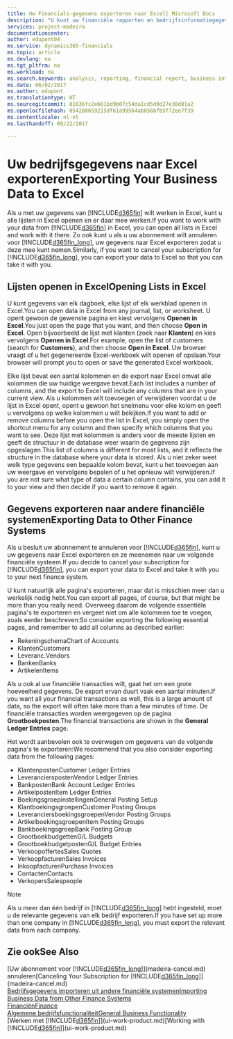 ```yaml
---
title: Uw Financials-gegevens exporteren naar Excel| Microsoft Docs
description: "U kunt uw financiële rapporten en bedrijfsinformatiegegevens uit Dynamics 365 for Financials exporteren naar Excel of uw Financials-gegevens in Excel openen."
services: project-madeira
documentationcenter: 
author: edupont04
ms.service: dynamics365-financials
ms.topic: article
ms.devlang: na
ms.tgt_pltfrm: na
ms.workload: na
ms.search.keywords: analysis, reporting, financial report, business intelligence, BI, Excel
ms.date: 06/02/2017
ms.author: edupont
ms.translationtype: HT
ms.sourcegitcommit: 81636fc2e661bd9b07c54da1cd5d0d27e30d01a2
ms.openlocfilehash: 054288659215df61a99564ab856bfb5f72ee7f39
ms.contentlocale: nl-nl
ms.lasthandoff: 09/22/2017

---
```

# <a name="exporting-your-business-data-to-excel"></a><span data-ttu-id="81946-103">Uw bedrijfsgegevens naar Excel exporteren</span><span class="sxs-lookup"><span data-stu-id="81946-103">Exporting Your Business Data to Excel</span></span>
<span data-ttu-id="81946-104">Als u met uw gegevens van [!INCLUDE[d365fin](includes/d365fin_md.md)] wilt werken in Excel, kunt u alle lijsten in Excel openen en er daar mee werken.</span><span class="sxs-lookup"><span data-stu-id="81946-104">If you want to work with your data from [!INCLUDE[d365fin](includes/d365fin_md.md)] in Excel, you can open all lists in Excel and work with it there.</span></span> <span data-ttu-id="81946-105">Zo ook kunt u als u uw abonnement wilt annuleren voor [!INCLUDE[d365fin_long](includes/d365fin_long_md.md)], uw gegevens naar Excel exporteren zodat u deze mee kunt nemen.</span><span class="sxs-lookup"><span data-stu-id="81946-105">Similarly, if you want to cancel your subscription for [!INCLUDE[d365fin_long](includes/d365fin_long_md.md)], you can export your data to Excel so that you can take it with you.</span></span>

## <a name="opening-lists-in-excel"></a><span data-ttu-id="81946-106">Lijsten openen in Excel</span><span class="sxs-lookup"><span data-stu-id="81946-106">Opening Lists in Excel</span></span>
<span data-ttu-id="81946-107">U kunt gegevens van elk dagboek, elke lijst of elk werkblad openen in Excel.</span><span class="sxs-lookup"><span data-stu-id="81946-107">You can open data in Excel from any journal, list, or worksheet.</span></span> <span data-ttu-id="81946-108">U opent gewoon de gewenste pagina en kiest vervolgens **Openen in Excel**.</span><span class="sxs-lookup"><span data-stu-id="81946-108">You just open the page that you want, and then choose **Open in Excel**.</span></span> <span data-ttu-id="81946-109">Open bijvoorbeeld de lijst met klanten (zoek naar **Klanten**) en kies vervolgens **Openen in Excel**.</span><span class="sxs-lookup"><span data-stu-id="81946-109">For example, open the list of customers (search for **Customers**), and then choose **Open in Excel**.</span></span> <span data-ttu-id="81946-110">Uw browser vraagt of u het gegenereerde Excel-werkboek wilt openen of opslaan.</span><span class="sxs-lookup"><span data-stu-id="81946-110">Your browser will prompt you to open or save the generated Excel workbook.</span></span>  

<span data-ttu-id="81946-111">Elke lijst bevat een aantal kolommen en de export naar Excel omvat alle kolommen die uw huidige weergave bevat.</span><span class="sxs-lookup"><span data-stu-id="81946-111">Each list includes a number of columns, and the export to Excel will include any columns that are in your current view.</span></span> <span data-ttu-id="81946-112">Als u kolommen wilt toevoegen of verwijderen voordat u de lijst in Excel opent, opent u gewoon het snelmenu voor elke kolom en geeft u vervolgens op welke kolommen u wilt bekijken.</span><span class="sxs-lookup"><span data-stu-id="81946-112">If you want to add or remove columns before you open the list in Excel, you simply open the shortcut menu for any column and then specify which columns that you want to see.</span></span> <span data-ttu-id="81946-113">Deze lijst met kolommen is anders voor de meeste lijsten en geeft de structuur in de database weer waarin de gegevens zijn opgeslagen.</span><span class="sxs-lookup"><span data-stu-id="81946-113">This list of columns is different for most lists, and it reflects the structure in the database where your data is stored.</span></span> <span data-ttu-id="81946-114">Als u niet zeker weet welk type gegevens een bepaalde kolom bevat, kunt u het toevoegen aan uw weergave en vervolgens bepalen of u het opnieuw wilt verwijderen.</span><span class="sxs-lookup"><span data-stu-id="81946-114">If you are not sure what type of data a certain column contains, you can add it to your view and then decide if you want to remove it again.</span></span>  

## <a name="exporting-data-to-other-finance-systems"></a><span data-ttu-id="81946-115">Gegevens exporteren naar andere financiële systemen</span><span class="sxs-lookup"><span data-stu-id="81946-115">Exporting Data to Other Finance Systems</span></span>
<span data-ttu-id="81946-116">Als u besluit uw abonnement te annuleren voor [!INCLUDE[d365fin](includes/d365fin_md.md)], kunt u uw gegevens naar Excel exporteren en ze meenemen naar uw volgende financiële systeem.</span><span class="sxs-lookup"><span data-stu-id="81946-116">If you decide to cancel your subscription for [!INCLUDE[d365fin](includes/d365fin_md.md)], you can export your data to Excel and take it with you to your next finance system.</span></span>  

<span data-ttu-id="81946-117">U kunt natuurlijk alle pagina's exporteren, maar dat is misschien meer dan u werkelijk nodig hebt.</span><span class="sxs-lookup"><span data-stu-id="81946-117">You can export all pages, of course, but that might be more than you really need.</span></span> <span data-ttu-id="81946-118">Overweeg daarom de volgende essentiële pagina's te exporteren en vergeet niet om alle kolommen toe te voegen, zoals eerder beschreven:</span><span class="sxs-lookup"><span data-stu-id="81946-118">So consider exporting the following essential pages, and remember to add all columns as described earlier:</span></span>  

* <span data-ttu-id="81946-119">Rekeningschema</span><span class="sxs-lookup"><span data-stu-id="81946-119">Chart of Accounts</span></span>  
* <span data-ttu-id="81946-120">Klanten</span><span class="sxs-lookup"><span data-stu-id="81946-120">Customers</span></span>  
* <span data-ttu-id="81946-121">Leveranc.</span><span class="sxs-lookup"><span data-stu-id="81946-121">Vendors</span></span>  
* <span data-ttu-id="81946-122">Banken</span><span class="sxs-lookup"><span data-stu-id="81946-122">Banks</span></span>  
* <span data-ttu-id="81946-123">Artikelen</span><span class="sxs-lookup"><span data-stu-id="81946-123">Items</span></span>  

<span data-ttu-id="81946-124">Als u ook al uw financiële transacties wilt, gaat het om een grote hoeveelheid gegevens. De export ervan duurt vaak een aantal minuten.</span><span class="sxs-lookup"><span data-stu-id="81946-124">If you want all your financial transactions as well, this is a large amount of data, so the export will often take more than a few minutes of time.</span></span> <span data-ttu-id="81946-125">De financiële transacties worden weergegeven op de pagina **Grootboekposten**.</span><span class="sxs-lookup"><span data-stu-id="81946-125">The financial transactions are shown in the **General Ledger Entries** page.</span></span>  

<span data-ttu-id="81946-126">Het wordt aanbevolen ook te overwegen om gegevens van de volgende pagina's te exporteren:</span><span class="sxs-lookup"><span data-stu-id="81946-126">We recommend that you also consider exporting data from the following pages:</span></span>  

* <span data-ttu-id="81946-127">Klantenposten</span><span class="sxs-lookup"><span data-stu-id="81946-127">Customer Ledger Entries</span></span>  
* <span data-ttu-id="81946-128">Leveranciersposten</span><span class="sxs-lookup"><span data-stu-id="81946-128">Vendor Ledger Entries</span></span>  
* <span data-ttu-id="81946-129">Bankposten</span><span class="sxs-lookup"><span data-stu-id="81946-129">Bank Account Ledger Entries</span></span>  
* <span data-ttu-id="81946-130">Artikelposten</span><span class="sxs-lookup"><span data-stu-id="81946-130">Item Ledger Entries</span></span>  
* <span data-ttu-id="81946-131">Boekingsgroepinstellingen</span><span class="sxs-lookup"><span data-stu-id="81946-131">General Posting Setup</span></span>  
* <span data-ttu-id="81946-132">Klantboekingsgroepen</span><span class="sxs-lookup"><span data-stu-id="81946-132">Customer Posting Groups</span></span>  
* <span data-ttu-id="81946-133">Leveranciersboekingsgroepen</span><span class="sxs-lookup"><span data-stu-id="81946-133">Vendor Posting Groups</span></span>  
* <span data-ttu-id="81946-134">Artikelboekingsgroepen</span><span class="sxs-lookup"><span data-stu-id="81946-134">Item Posting Groups</span></span>  
* <span data-ttu-id="81946-135">Bankboekingsgroep</span><span class="sxs-lookup"><span data-stu-id="81946-135">Bank Posting Group</span></span>  
* <span data-ttu-id="81946-136">Grootboekbudgetten</span><span class="sxs-lookup"><span data-stu-id="81946-136">G/L Budgets</span></span>  
* <span data-ttu-id="81946-137">Grootboekbudgetposten</span><span class="sxs-lookup"><span data-stu-id="81946-137">G/L Budget Entries</span></span>  
* <span data-ttu-id="81946-138">Verkoopoffertes</span><span class="sxs-lookup"><span data-stu-id="81946-138">Sales Quotes</span></span>  
* <span data-ttu-id="81946-139">Verkoopfacturen</span><span class="sxs-lookup"><span data-stu-id="81946-139">Sales Invoices</span></span>  
* <span data-ttu-id="81946-140">Inkoopfacturen</span><span class="sxs-lookup"><span data-stu-id="81946-140">Purchase Invoices</span></span>  
* <span data-ttu-id="81946-141">Contacten</span><span class="sxs-lookup"><span data-stu-id="81946-141">Contacts</span></span>  
* <span data-ttu-id="81946-142">Verkopers</span><span class="sxs-lookup"><span data-stu-id="81946-142">Salespeople</span></span>  

> [!NOTE]  
>   <span data-ttu-id="81946-143">Als u meer dan één bedrijf in [!INCLUDE[d365fin_long](includes/d365fin_long_md.md)] hebt ingesteld, moet u de relevante gegevens van elk bedrijf exporteren.</span><span class="sxs-lookup"><span data-stu-id="81946-143">If you have set up more than one company in [!INCLUDE[d365fin_long](includes/d365fin_long_md.md)], you must export the relevant data from each company.</span></span>

## <a name="see-also"></a><span data-ttu-id="81946-144">Zie ook</span><span class="sxs-lookup"><span data-stu-id="81946-144">See Also</span></span>
<span data-ttu-id="81946-145">[Uw abonnement voor [!INCLUDE[d365fin_long](includes/d365fin_long_md.md)]](madeira-cancel.md) annuleren</span><span class="sxs-lookup"><span data-stu-id="81946-145">[Canceling Your Subscription for [!INCLUDE[d365fin_long](includes/d365fin_long_md.md)]](madeira-cancel.md)</span></span>  
[<span data-ttu-id="81946-146">Bedrijfsgegevens importeren uit andere financiële systemen</span><span class="sxs-lookup"><span data-stu-id="81946-146">Importing Business Data from Other Finance Systems</span></span>](upload-data.md)  
[<span data-ttu-id="81946-147">Financiën</span><span class="sxs-lookup"><span data-stu-id="81946-147">Finance</span></span>](finance.md)  
[<span data-ttu-id="81946-148">Algemene bedrijfsfunctionaliteit</span><span class="sxs-lookup"><span data-stu-id="81946-148">General Business Functionality</span></span>](ui-across-business-areas.md)  
<span data-ttu-id="81946-149">[Werken met [!INCLUDE[d365fin](includes/d365fin_md.md)]](ui-work-product.md)</span><span class="sxs-lookup"><span data-stu-id="81946-149">[Working with [!INCLUDE[d365fin](includes/d365fin_md.md)]](ui-work-product.md)</span></span>  

